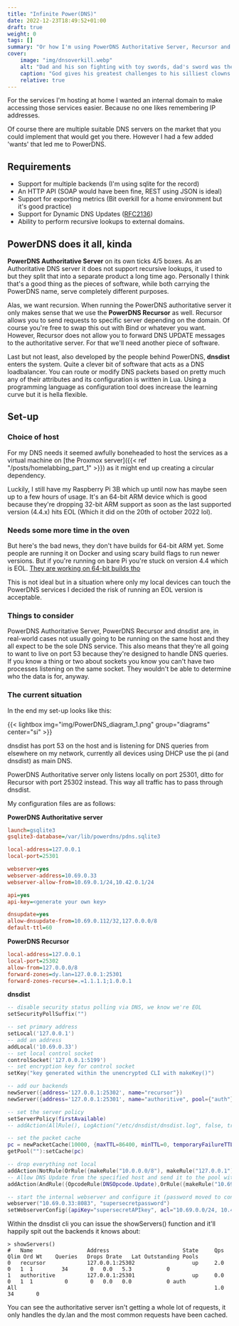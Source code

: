 ```yaml
---
title: "Infinite Power(DNS)"
date: 2022-12-23T18:49:52+01:00
draft: true
weight: 0
tags: []
summary: "Or how I'm using PowerDNS Authoritative Server, Recursor and dnsdist to manage and update internal domains."
cover:
    image: "img/dnsoverkill.webp"
    alt: "Dad and his son fighting with toy swords, dad's sword was the logo for PowerDNS added on top of it while the son has been labelled as 'hosting 1 internal domain'"
    caption: "God gives his greatest challenges to his silliest clowns [image credit](https://www.pexels.com/photo/a-father-and-sob-playing-with-wooden-swords-toy-7104295/)"
    relative: true
---
```


For the services I'm hosting at home I wanted an internal domain to make accessing those services easier. Because no one likes remembering IP addresses.  

Of course there are multiple suitable DNS servers on the market that you could implement that would get you there. However I had a few added 'wants' that led me to PowerDNS.

## Requirements

- Support for multiple backends (I'm using sqlite for the record)
- An HTTP API (SOAP would have been fine, REST using JSON is ideal)
- Support for exporting metrics (Bit overkill for a home environment but it's good practice)
- Support for Dynamic DNS Updates ([RFC2136](https://www.rfc-editor.org/rfc/rfc2136))
- Ability to perform recursive lookups to external domains.

## PowerDNS does it all, kinda

**PowerDNS Authoritative Server** on its own ticks 4/5 boxes. 
As an Authoritative DNS server it does not support recursive lookups, it used to but they split that into a separate product a long time ago.
Personally I think that's a good thing as the pieces of software, while both carrying the PowerDNS name, serve completely different purposes.

Alas, we want recursion. When running the PowerDNS authoritative server it only makes sense that we use the **PowerDNS Recursor** as well. 
Recursor allows you to send requests to specific server depending on the domain. Of course you're free to swap this out with Bind or whatever you want.
However, Recursor does not allow you to forward DNS UPDATE messages to the authoritative server. For that we'll need another piece of software.

Last but not least, also developed by the people behind PowerDNS, **dnsdist** enters the system. Quite a clever bit of software that acts as a DNS loadbalancer.
You can route or modify DNS packets based on pretty much any of their attributes and its configuration is written in Lua. 
Using a programming language as configuration tool does increase the learning curve but it is hella flexible.

## Set-up

### Choice of host
For my DNS needs it seemed awfully boneheaded to host the services as a virtual machine on [the Proxmox server]({{< ref "/posts/homelabbing_part_1" >}}) as it might end up creating a circular dependency.  

Luckily, I still have my Raspberry Pi 3B which up until now has maybe seen up to a few hours of usage. 
It's an 64-bit ARM device which is good because they're dropping 32-bit ARM support as soon as the last supported version (4.4.x) hits EOL (Which it did on the 20th of october 2022 lol).  

### Needs some more time in the oven
But here's the bad news, they don't have builds for 64-bit ARM yet. Some people are running it on Docker and using scary build flags to run newer versions.
But if you're running on bare Pi you're stuck on version 4.4 which is EOL. [They are working on 64-bit builds tho](https://github.com/PowerDNS/pdns/issues/8655 "{rel='nofollow' target='_blank'}")  

This is not ideal but in a situation where only my local devices can touch the PowerDNS services I decided the risk of running an EOL version is acceptable.

### Things to consider

PowerDNS Authoritative Server, PowerDNS Recursor and dnsdist are, in real-world cases not usually going to be running on the same host and they all expect to be the sole DNS service.
This also means that they're all going to want to live on port 53 because they're designed to handle DNS queries. 
If you know a thing or two about sockets you know you can't have two processes listening on the same socket. They wouldn't be able to determine who the data is for, anyway.

### The current situation

In the end my set-up looks like this:

{{< lightbox img="img/PowerDNS_diagram_1.png" group="diagrams" center="si" >}}

dnsdist has port 53 on the host and is listening for DNS queries from elsewhere on my network, currently all devices using DHCP use the pi (and dnsdist) as main DNS.

PowerDNS Authoritative server only listens locally on port 25301, ditto for Recursor with port 25302 instead. This way all traffic has to pass through dnsdist.

My configuration files are as follows:

**PowerDNS Authoritative server**
```ini
launch=gsqlite3
gsqlite3-database=/var/lib/powerdns/pdns.sqlite3

local-address=127.0.0.1
local-port=25301

webserver=yes
webserver-address=10.69.0.33
webserver-allow-from=10.69.0.1/24,10.42.0.1/24

api=yes
api-key=<generate your own key>

dnsupdate=yes
allow-dnsupdate-from=10.69.0.112/32,127.0.0.0/8
default-ttl=60
```

**PowerDNS Recursor**
```ini
local-address=127.0.0.1
local-port=25302
allow-from=127.0.0.0/8
forward-zones=dy.lan=127.0.0.1:25301
forward-zones-recurse=.=1.1.1.1;1.0.0.1
```

**dnsdist**
```lua
-- disable security status polling via DNS, we know we're EOL
setSecurityPollSuffix("")

-- set primary address
setLocal('127.0.0.1')
-- add an address
addLocal('10.69.0.33')
-- set local control socket
controlSocket('127.0.0.1:5199')
-- set encryption key for control socket
setKey("key generated within the unencrypted CLI with makeKey()")

-- add our backends
newServer({address='127.0.0.1:25302', name="recursor"})
newServer({address='127.0.0.1:25301', name="authoritive", pool={"auth"}})

-- set the server policy
setServerPolicy(firstAvailable)
-- addAction(AllRule(), LogAction("/etc/dnsdist/dnsdist.log", false, true, false))

-- set the packet cache
pc = newPacketCache(10000, {maxTTL=86400, minTTL=0, temporaryFailureTTL=60, staleTTL=60, dontAge=false})
getPool(""):setCache(pc)

-- drop everything not local
addAction(NotRule(OrRule({makeRule("10.0.0.0/8"), makeRule("127.0.0.1")})), DropAction())
-- Allow DNS Update from the specified host and send it to the pool with our authoritative server
addAction(AndRule({OpcodeRule(DNSOpcode.Update),OrRule({makeRule("10.69.0.112"), makeRule("10.69.0.69")})}), PoolAction("auth"))

-- start the internal webserver and configure it (password moved to config item in later versions of dnsdist)
webserver("10.69.0.33:8083", "supersecretpassword")
setWebserverConfig({apiKey="supersecretAPIkey", acl="10.69.0.0/24, 10.42.0.0/24"})
```

Within the dnsdist cli you can issue the showServers() function and it'll happily spit out the backends it knows about:
```text
> showServers()
#   Name                 Address                       State     Qps    Qlim Ord Wt    Queries   Drops Drate   Lat Outstanding Pools
0   recursor             127.0.0.1:25302                  up     2.0       0   1  1         34       0   0.0   5.3           0
1   authoritive          127.0.0.1:25301                  up     0.0       0   1  1          0       0   0.0   0.0           0 auth
All                                                              1.0                        34       0

```

You can see the authoritative server isn't getting a whole lot of requests, it only handles the dy.lan and the most common requests have been cached.


